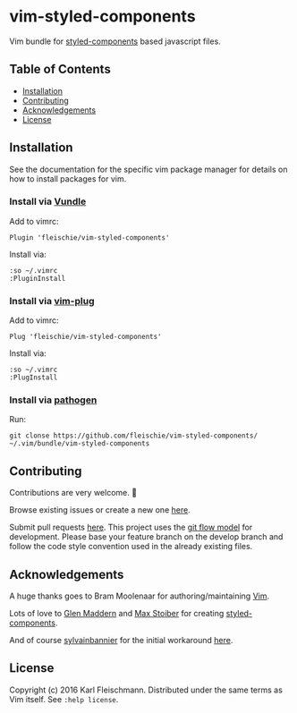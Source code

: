 # vim-styled-components

Vim bundle for [styled-components](http://styled-components.com) based javascript files.

## Table of Contents

- [Installation](#installation)
- [Contributing](#contributing)
- [Acknowledgements](#acknowledgements)
- [License](#license)

## Installation

See the documentation for the specific vim package manager for details on how to install packages for vim.

### Install via [Vundle](https://github.com/VundleVim/Vundle.Vim)

Add to vimrc:

    Plugin 'fleischie/vim-styled-components'

Install via:

    :so ~/.vimrc
    :PluginInstall

### Install via [vim-plug](https://github.com/junegunn/vim-plug)

Add to vimrc:

    Plug 'fleischie/vim-styled-components'

Install via:

    :so ~/.vimrc
    :PlugInstall

### Install via [pathogen](https://github.com/tpope/vim-pathogen)

Run:

    git clonse https://github.com/fleischie/vim-styled-components/ ~/.vim/bundle/vim-styled-components

## Contributing

Contributions are very welcome. 🙇

Browse existing issues or create a new one [here](https://github.com/fleischie/vim-styled-components/issues).

Submit pull requests [here](https://github.com/fleischie/vim-styled-components/pulls). This project uses the [git flow model](http://nvie.com/posts/a-successful-git-branching-model/) for development. Please base your feature branch on the develop branch and follow the code style convention used in the already existing files.

## Acknowledgements

A huge thanks goes to Bram Moolenaar for authoring/maintaining [Vim](http://www.vim.org/).

Lots of love to [Glen Maddern](https://twitter.com/glenmaddern) and [Max Stoiber](https://twitter.com/mxstbr) for creating [styled-components](http://styled-components.com).

And of course [sylvainbannier](https://github.com/sylvainbannier) for the initial workaround [here](https://github.com/styled-components/styled-components/issues/257#issue-191586611).

## License

Copyright (c) 2016 Karl Fleischmann.
Distributed under the same terms as Vim itself. See `:help license`.
